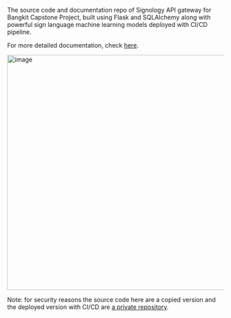 The source code and documentation repo of Signology API gateway for Bangkit Capstone Project, built using Flask and SQLAlchemy along with powerful sign language machine learning models deployed with CI/CD pipeline.

For more detailed documentation, check [here](https://signology-api-3su245brda-et.a.run.app/api/docs/).

<img width="545" alt="image" src="https://github.com/Signology/signology-api/assets/93120790/ab31d397-98ac-4bcf-840c-d416b271594f">


Note: for security reasons the source code here are a copied version and the deployed version with CI/CD are [a private repository](https://github.com/widifaizakhmad/signology-api).
